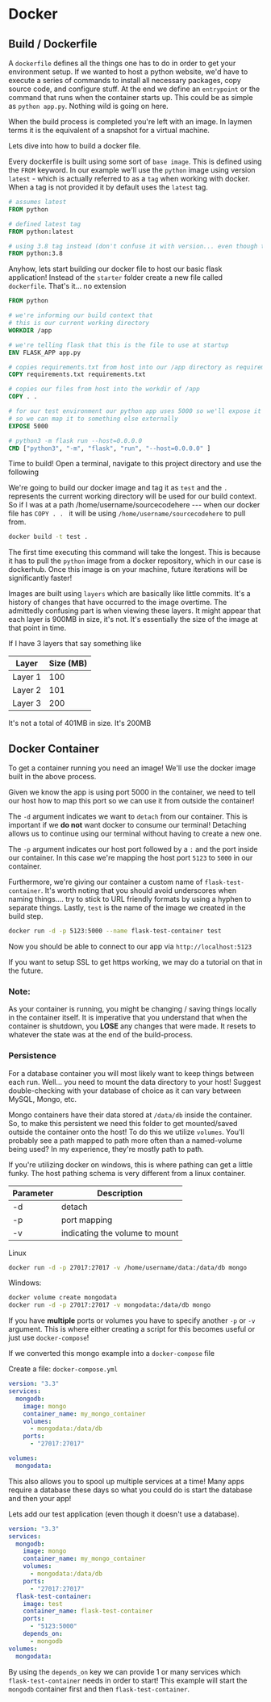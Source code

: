 # Docker

## Build / Dockerfile

A `dockerfile` defines all the things one has to do in order to get your environment setup. If we wanted to host a python website, we'd have to execute
a series of commands to install all necessary packages, copy source code, and configure stuff. At the end we define an `entrypoint` or the command that runs when the container
starts up. This could be as simple as `python app.py`. Nothing wild is going on here.

When the build process is completed you're left with an image. In laymen terms it is the equivalent of a snapshot for a virtual machine. 

Lets dive into how to build a docker file.

Every dockerfile is built using some sort of `base image`. This is defined using the `FROM` keyword. In our example we'll use the `python` image using version `latest` - which is
actually referred to as a `tag` when working with docker. When a tag is not provided it by default uses the `latest` tag.

```dockerfile
# assumes latest
FROM python

# defined latest tag
FROM python:latest

# using 3.8 tag instead (don't confuse it with version... even though that's technically how this is used) 
FROM python:3.8
```

Anyhow, lets start building our docker file to host our basic flask application! Instead of the `starter` folder create a new file called `dockerfile`. That's it... no extension

```dockerfile
FROM python

# we're informing our build context that 
# this is our current working directory
WORKDIR /app

# we're telling flask that this is the file to use at startup
ENV FLASK_APP app.py

# copies requirements.txt from host into our /app directory as requirements.txt
COPY requirements.txt requirements.txt

# copies our files from host into the workdir of /app
COPY . .

# for our test environment our python app uses 5000 so we'll expose it 
# so we can map it to something else externally
EXPOSE 5000

# python3 -m flask run --host=0.0.0.0
CMD ["python3", "-m", "flask", "run", "--host=0.0.0.0" ]
```

Time to build! Open a terminal, navigate to this project directory and use the following

We're going to build our docker image and tag it as `test` and the `.` represents the current working directory will be used for our build context.
So if I was at a path /home/username/sourcecodehere --- when our docker file has `COPY . . ` it will be using `/home/username/sourcecodehere` to pull from.

```bash
docker build -t test .
```

The first time executing this command will take the longest. This is because it has to pull the `python` image from a docker repository, which in our case is dockerhub. Once this 
image is on your machine, future iterations will be significantly faster!

Images are built using `layers` which are basically like little commits. It's a history of changes that have occurred to the image overtime. The admittedly confusing part is
when viewing these layers. It might appear that each layer is 900MB in size, it's not. It's essentially the size of the image at that point in time. 

If I have 3 layers that say something like

| Layer | Size (MB) |
| --- |-----------|
| Layer 1 | 100       |
| Layer 2 | 101       |
| Layer 3 | 200       |

It's not a total of 401MB in size. It's 200MB

## Docker Container

To get a container running you need an image! We'll use the docker image built in the above process. 

Given we know the app is using port 5000 in the container, we need to tell our host how to map this port so we can use it from outside the container!

The `-d` argument indicates we want to `detach` from our container. This is important if we **do not** want docker to consume our terminal! Detaching allows us to continue
using our terminal without having to create a new one. 

The `-p` argument indicates our host port followed by a `:` and the port inside our container. In this case we're mapping the host port `5123` to `5000` in our container.

Furthermore, we're giving our container a custom name of `flask-test-container`. It's worth noting that you should avoid underscores when naming things.... try to stick to URL friendly
formats by using a hyphen to separate things. Lastly, `test` is the name of the image we created in the build step.

```bash
docker run -d -p 5123:5000 --name flask-test-container test
```

Now you should be able to connect to our app via
`http://localhost:5123`

If you want to setup SSL to get https working, we may do a tutorial on that in the future.

### Note:
As your container is running, you might be changing / saving things locally in the container itself. It is imperative that you understand that when the container is shutdown,
you **LOSE** any changes that were made. It resets to whatever the state was at the end of the build-process. 

### Persistence
For a database container you will most likely want to keep things between each run. Well... you need to mount the data directory to your host! Suggest double-checking with your
database of choice as it can vary between MySQL, Mongo, etc.

Mongo containers have their data stored at `/data/db` inside the container. So, to make this persistent we need this folder to get mounted/saved outside the container
onto the host! To do this we utilize `volumes`. You'll probably see a path mapped to path more often than a named-volume being used? In my experience, they're mostly path to path.

If you're utilizing docker on windows, this is where pathing can get a little funky. The host pathing schema is very different from a linux container.  

| Parameter | Description |
| --- | --- |
| -d | detach |
| -p | port mapping |
| -v | indicating the volume to mount |

Linux
```bash
docker run -d -p 27017:27017 -v /home/username/data:/data/db mongo
```

Windows:
```bash
docker volume create mongodata
docker run -d -p 27017:27017 -v mongodata:/data/db mongo
```

If you have **multiple** ports or volumes you have to specify another `-p` or `-v` argument. This is where either creating a script for this becomes useful or just use `docker-compose`!

If we converted this mongo example into a `docker-compose` file

Create a file: `docker-compose.yml`
```yaml
version: "3.3"
services:
  mongodb:
    image: mongo
    container_name: my_mongo_container
    volumes:
      - mongodata:/data/db
    ports:
      - "27017:27017"

volumes:
  mongodata:
```

This also allows you to spool up multiple services at a time! Many apps require a database these days so what you could do is start the database and then your app!

Lets add our test application (even though it doesn't use a database).

```yaml
version: "3.3"
services:
  mongodb:
    image: mongo
    container_name: my_mongo_container
    volumes:
      - mongodata:/data/db
    ports:
      - "27017:27017"
  flask-test-container:
    image: test
    container_name: flask-test-container
    ports:
      - "5123:5000"
    depends_on:
      - mongodb
volumes:
  mongodata:
```

By using the `depends_on` key we can provide 1 or many services which `flask-test-container` needs in order to start! This example will start the `mongodb` container first
and then `flask-test-container`.